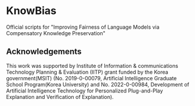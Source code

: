 # KnowBias
Official scripts for "Improving Fairness of Language Models via Compensatory Knowledge Preservation"

## Acknowledgements
This work was supported by Institute of Information & communications Technology Planning & Evaluation (IITP) grant funded by the Korea government(MSIT) (No. 2019-0-00079, Artificial Intelligence Graduate School Program(Korea University) and No. 2022-0-00984, Development of Artificial Intelligence Technology for Personalized Plug-and-Play Explanation and Verification of Explanation).
